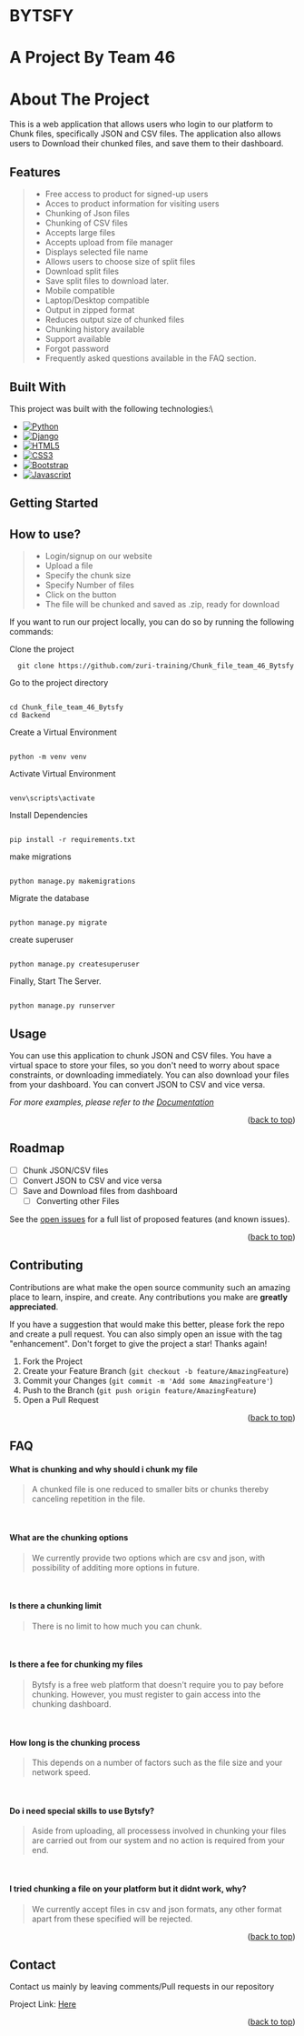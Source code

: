 # BYTSFY

# A Project By  Team 46

# About The Project

This is a web application that allows users who login to our platform to Chunk files, specifically JSON and CSV files.
The application also allows users to Download their chunked files, and save them to their dashboard.

## Features

> - Free access to product for signed-up users
>- Acces to product information for visiting users
>- Chunking of Json files
>- Chunking of CSV files
>- Accepts large files
>- Accepts upload from file manager
>- Displays selected file name
>- Allows users to choose size of split files
>- Download split files
>- Save split files to download later.
>- Mobile compatible
>- Laptop/Desktop compatible
>- Output in zipped format
>- Reduces output size of chunked files
>- Chunking history available
>- Support available
>- Forgot password
>- Frequently asked questions available in the FAQ section.

## Built With

This project was built with the following technologies:\

* [![Python](https://img.shields.io/badge/language-Python-blue.svg)](https://www.python.org/)
* [![Django](https://img.shields.io/badge/Framework-Django-Green.svg)](https://www.djangoproject.com/)
* [![HTML5](https://img.shields.io/badge/language-HTML5-Blue.svg)](https://www.w3.org/html/logo/)
* [![CSS3](https://img.shields.io/badge/language-CSS3-Blue.svg)](https://www.w3.org/Style/CSS/)
* [![Bootstrap](https://img.shields.io/badge/Framework-Bootstrap-Green.svg)](https://getbootstrap.com/)
* [![Javascript](https://img.shields.io/badge/language-Javascript-Blue.svg)](https://www.javascript.com/)

## Getting Started

## How to use?

> - Login/signup on our website
>- Upload a file
>- Specify the chunk size
>- Specify Number of files
>- Click on the button
>- The file will be chunked and saved as .zip, ready for download


If you want to run our project locally, you can do so by running the following commands:

Clone the project

```
  git clone https://github.com/zuri-training/Chunk_file_team_46_Bytsfy
```

Go to the project directory

```

cd Chunk_file_team_46_Bytsfy
cd Backend

```

Create a Virtual Environment

```

python -m venv venv

```

Activate Virtual Environment

```

venv\scripts\activate

```

Install Dependencies

```

pip install -r requirements.txt

```

make migrations

```

python manage.py makemigrations

```

Migrate the database

```

python manage.py migrate

```

create superuser

```

python manage.py createsuperuser

```

Finally, Start The Server.

```

python manage.py runserver

```

## Usage

You can use this application to chunk JSON and CSV files.
You have a virtual space to store your files, so you don't need to worry about space constraints, or downloading
immediately.
You can also download your files from your dashboard.
You can convert JSON to CSV and vice versa.

_For more examples, please refer to the [Documentation](https://example.com)_

<p align="right">(<a href="#readme-top">back to top</a>)</p>



<!-- ROADMAP -->

## Roadmap

- [ ] Chunk JSON/CSV files
- [ ] Convert JSON to CSV and vice versa
- [ ] Save and Download files from dashboard
    - [ ] Converting other Files

See the [open issues](https://github.com/zuri-training/Chunk_file_team_46_Bytsfy/issues?q=is%3Aopen+is%3Aissue) for a
full list of proposed features (and known issues).

<p align="right">(<a href="#readme-top">back to top</a>)</p>

## Contributing

Contributions are what make the open source community such an amazing place to learn, inspire, and create. Any
contributions you make are **greatly appreciated**.

If you have a suggestion that would make this better, please fork the repo and create a pull request. You can also
simply open an issue with the tag "enhancement".
Don't forget to give the project a star! Thanks again!

1. Fork the Project
2. Create your Feature Branch (`git checkout -b feature/AmazingFeature`)
3. Commit your Changes (`git commit -m 'Add some AmazingFeature'`)
4. Push to the Branch (`git push origin feature/AmazingFeature`)
5. Open a Pull Request

<p align="right">(<a href="#readme-top">back to top</a>)</p>

## FAQ

#### What is chunking and why should i chunk my file

> A chunked file is one reduced to smaller bits or chunks thereby canceling repetition in the file.

​

#### What are the chunking options

> We currently provide two options which are csv and json, with possibility of additing more options in future.

​

#### Is there a chunking limit

> There is no limit to how much you can chunk.

​

#### Is there a fee for chunking my files

> Bytsfy is a free web platform that doesn't require you to pay before chunking. However, you must register to gain
> access into the chunking dashboard.

​

#### How long is the chunking process

> This depends on a number of factors such as the file size and your network speed.

​

#### Do i need special skills to use Bytsfy?

> Aside from uploading, all processess involved in chunking your files are carried out from our system and no action is
> required from your end.

​

#### I tried chunking a file on your platform  but it didnt work, why?

> We currently accept files in csv and json formats, any other format apart from these specified will be rejected.
<p align="right">(<a href="#readme-top">back to top</a>)</p>

## Contact

Contact us mainly by leaving comments/Pull requests in our repository

Project Link: [Here](https://github.com/zuri-training/Chunk_file_team_46_Bytsfy)

<p align="right">(<a href="#readme-top">back to top</a>)</p>

